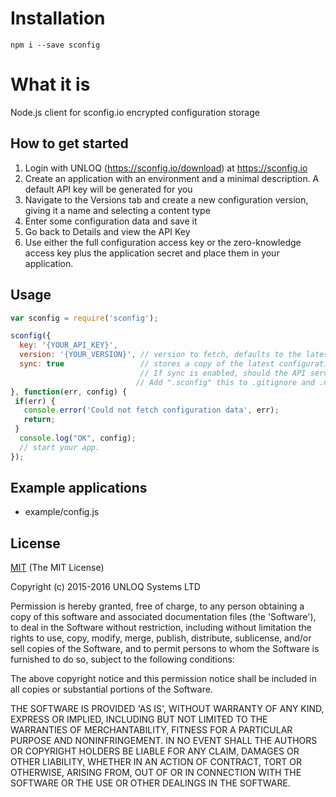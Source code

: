 # Installation
`npm i --save sconfig`

# What it is
 Node.js client for sconfig.io encrypted configuration storage


## How to get started
1. Login with UNLOQ (https://sconfig.io/download) at https://sconfig.io
2. Create an application with an environment and a minimal description. A default API key will be generated for you
3. Navigate to the Versions tab and create a new configuration version, giving it a name and selecting a content type
4. Enter some configuration data and save it
5. Go back to Details and view the API Key
6. Use either the full configuration access key or the zero-knowledge access key plus the application secret and place them in your application.

## Usage
```javascript
var sconfig = require('sconfig');

sconfig({
  key: '{YOUR_API_KEY}',
  version: '{YOUR_VERSION}', // version to fetch, defaults to the latest version
  sync: true                 // stores a copy of the latest configuration data locally in {process.cwd() + '/.sconfig}. 
                             // If sync is enabled, should the API servers be offline, it will load the cached configuration data.
                            // Add ".sconfig" this to .gitignore and .npmignore
}, function(err, config) {
 if(err) {
   console.error('Could not fetch configuration data', err);
   return;
 }
  console.log("OK", config);
  // start your app.
});
```
## Example applications
 - example/config.js
  
## License 
  [MIT](LICENSE)
(The MIT License)

Copyright (c) 2015-2016 UNLOQ Systems LTD

Permission is hereby granted, free of charge, to any person obtaining
a copy of this software and associated documentation files (the
'Software'), to deal in the Software without restriction, including
without limitation the rights to use, copy, modify, merge, publish,
distribute, sublicense, and/or sell copies of the Software, and to
permit persons to whom the Software is furnished to do so, subject to
the following conditions:

The above copyright notice and this permission notice shall be
included in all copies or substantial portions of the Software.

THE SOFTWARE IS PROVIDED 'AS IS', WITHOUT WARRANTY OF ANY KIND,
EXPRESS OR IMPLIED, INCLUDING BUT NOT LIMITED TO THE WARRANTIES OF
MERCHANTABILITY, FITNESS FOR A PARTICULAR PURPOSE AND NONINFRINGEMENT.
IN NO EVENT SHALL THE AUTHORS OR COPYRIGHT HOLDERS BE LIABLE FOR ANY
CLAIM, DAMAGES OR OTHER LIABILITY, WHETHER IN AN ACTION OF CONTRACT,
TORT OR OTHERWISE, ARISING FROM, OUT OF OR IN CONNECTION WITH THE
SOFTWARE OR THE USE OR OTHER DEALINGS IN THE SOFTWARE.
